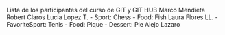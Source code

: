 Lista de los participantes del curso de GIT y GIT HUB
Marco Mendieta
Robert Claros 
Lucia Lopez T. - Sport: Chess - Food: Fish
Laura Flores LL. - FavoriteSport: Tenis - Food: Pique - Dessert: Pie
Alejo Lazaro


